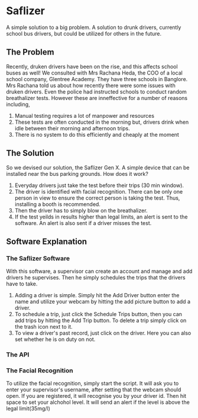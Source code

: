 # Saflizer
 A simple solution to a big problem. A solution to drunk drivers, currently school bus drivers, but could be utilized for others in the future.

 ## The Problem
 Recently, druken drivers have been on the rise, and this affects school buses as well! We consulted with Mrs Rachana Heda, the COO of a local school company, Glentree Academy. They have three schools in Banglore. Mrs Rachana told us about how recently there were some issues with druken drivers. Even the police had instructed schools to conduct random breathalizer tests. However these are inneffective for a number of reasons including,
 1. Manual testing requires a lot of manpower and resources
 2. These tests are often conducted in the morning but, drivers drink when idle between their morning and afternoon trips.
 3. There is no system to do this efficiently and cheaply at the moment

## The Solution
So we devised our solution, the Saflizer Gen X. A simple device that can be installed near the bus parking grounds. How does it work?
1. Everyday drivers just take the test before their trips (30 min window).
2.  The driver is identified with facial recognition. There can be only one person in view to ensure the correct person is taking the test. Thus, installing a booth is recommended.
3.  Then the driver has to simply blow on the breathalizer.
4.  If the test yeilds in results higher than legal limits, an alert is sent to the software. An alert is also sent if a driver misses the test.

## Software Explanation
### The Saflizer Software
With this software, a supervisor can create an account and manage and add drivers he supervises. Then he simply schedules the trips that the drivers have to take.
1. Adding a driver is simple. Simply hit the Add Driver button enter the name and utilize your webcam by hitting the add picture button to add a driver.
2. To schedule a trip, just click the Schedule Trips button, then you can add trips by hitting the Add Trip button. To delete a trip simply click on the trash icon next to it.
3. To view a driver's past record, just click on the driver. Here you can also set whether he is on duty on not.

### The API

### The Facial Recognition
To utilize the facial recognition, simply start the script. It will ask you to enter your supervisor's username, after setting that the webcam should open. If you are registered, it will recognise you by your driver id. Then hit space to set your alchohol level. It will send an alert if the level is above the legal limit(35mg/l)
